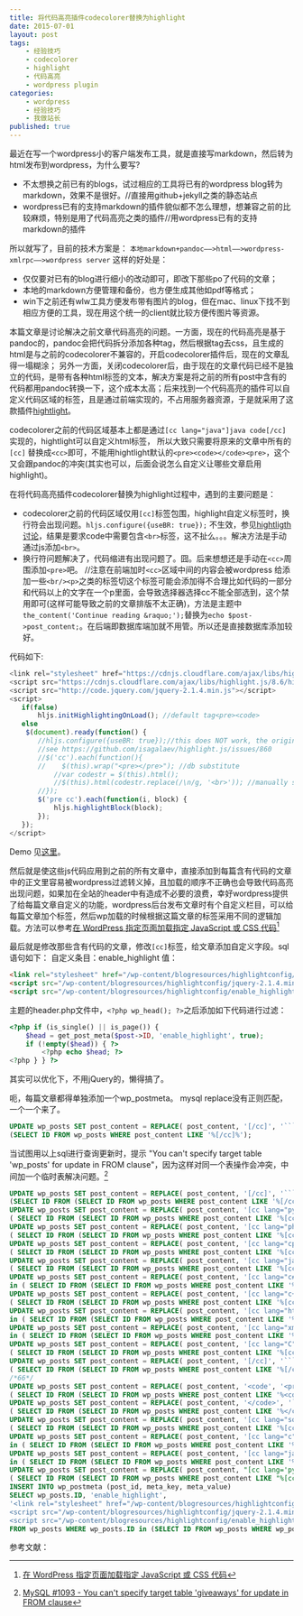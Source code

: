 ```yaml
---
title: 将代码高亮插件codecolorer替换为highlight
date: 2015-07-01
layout: post
tags: 
    - 经验技巧 
    - codecolorer 
    - highlight 
    - 代码高亮 
    - wordpress plugin
categories: 
    - wordpress
    - 经验技巧 
    - 我做站长 
published: true
---
```


最近在写一个wordpress小的客户端发布工具，就是直接写markdown，然后转为html发布到wordpress，为什么要写?

- 不太想换之前已有的blogs，试过相应的工具将已有的wordpress blog转为markdown，效果不是很好。//直接用github+jekyll之类的静态站点
- wordpress已有的支持markdown的插件貌似都不怎么理想，想兼容之前的比较麻烦，特别是用了代码高亮之类的插件//用wordpress已有的支持markdown的插件

所以就写了，目前的技术方案是：
``本地markdown+pandoc——>html——>wordpress-xmlrpc——>wordpress server``
这样的好处是：

- 仅仅要对已有的blog进行细小的改动即可，即改下那些po了代码的文章；
- 本地的markdown方便管理和备份，也方便生成其他如pdf等格式；
- win下之前还有wlw工具方便发布带有图片的blog，但在mac、linux下找不到相应方便的工具，现在用这个统一的client就比较方便传图片等资源。


本篇文章是讨论解决之前文章代码高亮的问题。一方面，现在的代码高亮是基于pandoc的，pandoc会把代码拆分添加各种tag，然后根据tag去css，且生成的html是与之前的codecolorer不兼容的，开启codecolorer插件后，现在的文章乱得一塌糊涂；
另外一方面，关闭codecolorer后，由于现在的文章代码已经不是独立的代码，是带有各种html标签的文本，解决方案是将之前的所有post中含有的代码都用pandoc转换一下，这个成本太高；后来找到一个代码高亮的插件可以自定义代码区域的标签，且是通过前端实现的，不占用服务器资源，于是就采用了这款插件[hightlight](https://highlightjs.org/)。


codecolorer之前的代码区域基本上都是通过``[cc lang="java"]java code[/cc]``实现的，hightlight可以自定义html标签，
所以大致只需要将原来的文章中所有的``[cc]`` 替换成``<cc>``即可，不能用hightlight默认的``<pre><code></code><pre>``，这个又会跟pandoc的冲突(其实也可以，后面会说怎么自定义让哪些文章启用highlight)。

在将代码高亮插件codecolorer替换为highlight过程中，遇到的主要问题是：

- codecolorer之前的代码区域仅用``[cc]``标签包围，highlight自定义标签时，换行符会出现问题。``hljs.configure({useBR: true});`` 不生效，参见[hightligth讨论](https://github.com/isagalaev/highlight.js/issues/860)，结果是要求code中需要包含``<br>``标签，这不扯么。。。解决方法是手动通过js添加``<br>``。
- 换行符问题解决了，代码缩进有出现问题了。囧。后来想想还是手动在``<cc>``周围添加``<pre>``吧。 //注意在前端加时``<cc>``区域中间的内容会被wordpress 给添加一些``<br/><p>``之类的标签切这个标签可能会添加得不合理比如代码的一部分和代码以上的文字在一个p里面，会导致选择器选择cc不能全部选到，这个禁用即可(这样可能导致之前的文章排版不太正确)，方法是主题中``the_content('Continue reading &raquo;');``替换为``echo $post->post_content;``。在后端即数据库端加就不用管。所以还是直接数据库添加较好。


代码如下:

```javascript
<link rel="stylesheet" href="https://cdnjs.cloudflare.com/ajax/libs/highlight.js/8.6/styles/default.min.css">
<script src="https://cdnjs.cloudflare.com/ajax/libs/highlight.js/8.6/highlight.min.js"></script>
<script src="http://code.jquery.com/jquery-2.1.4.min.js"></script>
<script>
   if(false)
       hljs.initHighlightingOnLoad(); //default tag<pre><code>
   else
   	$(document).ready(function() {
       //hljs.configure({useBR: true});//this does NOT work, the original code should contains <br>, 
       //see https://github.com/isagalaev/highlight.js/issues/860
       //$('cc').each(function(){
       //    $(this).wrap("<pre></pre>"); //db substitute
           //var codestr = $(this).html();
           //$(this).html(codestr.replace(/\n/g, '<br>')); //manually substitute, add <pre>, no need
       //});
       $('pre cc').each(function(i, block) {
           hljs.highlightBlock(block);
       });
   });
</script>
```

Demo 见[这里](/resources/codecolorer-adapted-to-highlight/highlighttest.html)。

然后就是使这些js代码应用到之前的所有文章中，直接添加到每篇含有代码的文章中的正文里容易被wordpress过滤转义掉，且加载的顺序不正确也会导致代码高亮出现问题，如果加在全站的header中有造成不必要的浪费，幸好wordpress提供了给每篇文章自定义的功能，wordpress后台发布文章时有个自定义栏目，可以给每篇文章加个标签，然后wp加载的时候根据这篇文章的标签采用不同的逻辑加载。方法可以参考[在 WordPress 指定页面加载指定 JavaScript 或 CSS 代码](http://loo2k.com/blog/wordpress-page-javascript-css-code/)[^1]

最后就是修改那些含有代码的文章，修改``[cc]``标签，给文章添加自定义字段。sql语句如下：
自定义条目：enable_highlight
值：

```html
<link rel="stylesheet" href="/wp-content/blogresources/highlightconfig/highlight.default.min.css">
<script src="/wp-content/blogresources/highlightconfig/jquery-2.1.4.min.js"></script>
<script src="/wp-content/blogresources/highlightconfig/enable_highlight.js"></script>
```

主题的header.php文件中，``<?php wp_head(); ?>``之后添加如下代码进行过滤：

```php
<?php if (is_single() || is_page()) {
    $head = get_post_meta($post->ID, 'enable_highlight', true); 
    if (!empty($head)) { ?> 
        <?php echo $head; ?> 
<?php } } ?>
```

其实可以优化下，不用jQuery的，懒得搞了。


呃，每篇文章都得单独添加一个wp\_postmeta。
mysql replace没有正则匹配，一个一个来了。

```sql
UPDATE wp_posts SET post_content = REPLACE( post_content, '[/cc]', '```</pre>' ) where ID in 
(SELECT ID FROM wp_posts WHERE post_content LIKE '%[/cc]%');
```
当试图用以上sql进行查询更新时，提示 "You can't specify target table 'wp_posts' for update in FROM clause"，因为这样对同一个表操作会冲突，中间加一个临时表解决问题。[^2]

```sql
UPDATE wp_posts SET post_content = REPLACE( post_content, '[/cc]', '```</pre>' ) where ID in 
(SELECT ID FROM (SELECT ID FROM wp_posts WHERE post_content LIKE '%[/cc]%') as tmp);
UPDATE wp_posts SET post_content = REPLACE( post_content, '[cc lang="python"]', '<pre><cc class="python">' ) where ID in 
( SELECT ID FROM (SELECT ID FROM wp_posts WHERE post_content LIKE '%[cc lang="python"]%') as tmp);  /*8 rows*/
UPDATE wp_posts SET post_content = REPLACE( post_content, '[cc lang="php"]', '<pre><cc class="php">' ) where ID in 
( SELECT ID FROM (SELECT ID FROM wp_posts WHERE post_content LIKE '%[cc lang="php"]%') as tmp); /*8 rows*/
UPDATE wp_posts SET post_content = REPLACE( post_content, '[cc lang="cpp"]', '<pre><cc class="cpp">' ) where ID in 
( SELECT ID FROM (SELECT ID FROM wp_posts WHERE post_content LIKE '%[cc lang="cpp"]%') as tmp); /*6*/ 
UPDATE wp_posts SET post_content = REPLACE( post_content, '[cc lang="java"]', '<pre><cc class="java">' ) where ID in 
( SELECT ID FROM (SELECT ID FROM wp_posts WHERE post_content LIKE '%[cc lang="java"]%') as tmp); /*16*/
UPDATE wp_posts SET post_content = REPLACE( post_content, '[cc lang="c#"]', '<pre><cc class="csharp">' ) where ID 
in ( SELECT ID FROM (SELECT ID FROM wp_posts WHERE post_content LIKE '%[cc lang="c#"]%') as tmp); /*4*/
UPDATE wp_posts SET post_content = REPLACE( post_content, '[cc lang="c++"]', '<pre><cc class="cpp">' ) where ID in 
( SELECT ID FROM (SELECT ID FROM wp_posts WHERE post_content LIKE '%[cc lang="c++"]%') as tmp); /*6*/
UPDATE wp_posts SET post_content = REPLACE( post_content, '[cc lang="html"]', '<pre><cc class="html">' ) where ID 
in ( SELECT ID FROM (SELECT ID FROM wp_posts WHERE post_content LIKE '%[cc lang="html"]%') as tmp); /*1*/
UPDATE wp_posts SET post_content = REPLACE( post_content, '[cc lang="xml"]', '<pre><cc class="xml">' ) where ID 
in ( SELECT ID FROM (SELECT ID FROM wp_posts WHERE post_content LIKE '%[cc lang="xml"]%') as tmp); /*5*/
UPDATE wp_posts SET post_content = REPLACE( post_content, '[cc lang="C"]', '<pre><cc class="C">' ) where ID in 
( SELECT ID FROM (SELECT ID FROM wp_posts WHERE post_content LIKE '%[cc lang="C"]%') as tmp); /*10*/
UPDATE wp_posts SET post_content = REPLACE( post_content, '[/cc]', '```</pre>' ) where ID in 
( SELECT ID FROM (SELECT ID FROM wp_posts WHERE post_content LIKE '%[/cc]%') as tmp); 
/*66*/
UPDATE wp_posts SET post_content = REPLACE( post_content, '<code', '<pre><cc' ) where ID in 
( SELECT ID FROM (SELECT ID FROM wp_posts WHERE post_content LIKE '%<code%') as tmp); /*11*/
UPDATE wp_posts SET post_content = REPLACE( post_content, '</code>', '```</pre>' ) where ID in 
( SELECT ID FROM (SELECT ID FROM wp_posts WHERE post_content LIKE '%</code>%') as tmp); /*11*/
UPDATE wp_posts SET post_content = REPLACE( post_content, '[cc lang="sql"]', '<pre><cc class="sql">' ) where ID in 
( SELECT ID FROM (SELECT ID FROM wp_posts WHERE post_content LIKE '%[cc lang="sql"]%') as tmp); /*5*/
UPDATE wp_posts SET post_content = REPLACE( post_content, '[cc lang="c"]', '<pre><cc class="c">' ) where ID 
in ( SELECT ID FROM (SELECT ID FROM wp_posts WHERE post_content LIKE '%[cc lang="c"]%') as tmp); /*4*/
UPDATE wp_posts SET post_content = REPLACE( post_content, '[cc lang="javascript"]', '<pre><cc class="javascript">' ) where ID 
in ( SELECT ID FROM (SELECT ID FROM wp_posts WHERE post_content LIKE '%[cc lang="javascript"]%') as tmp); /*2*/
UPDATE wp_posts SET post_content = REPLACE( post_content, "[cc lang='python']", '<pre><cc class="python">' ) where ID in 
( SELECT ID FROM (SELECT ID FROM wp_posts WHERE post_content LIKE "%[cc lang='python']%") as tmp); /*2*/
INSERT INTO wp_postmeta (post_id, meta_key, meta_value) 
SELECT wp_posts.ID, 'enable_highlight', 
'<link rel="stylesheet" href="/wp-content/blogresources/highlightconfig/highlight.default.min.css">
<script src="/wp-content/blogresources/highlightconfig/jquery-2.1.4.min.js"></script>
<script src="/wp-content/blogresources/highlightconfig/enable_highlight.js"></script>' 
FROM wp_posts WHERE wp_posts.ID in (SELECT ID FROM wp_posts WHERE wp_posts.post_content LIKE '%```</pre>%');
```

参考文献：

[^1]: [在 WordPress 指定页面加载指定 JavaScript 或 CSS 代码](http://loo2k.com/blog/wordpress-page-javascript-css-code/) 
[^2]: [MySQL #1093 - You can't specify target table 'giveaways' for update in FROM clause](http://stackoverflow.com/questions/8333376/mysql-1093-you-cant-specify-target-table-giveaways-for-update-in-from-clau)
  
